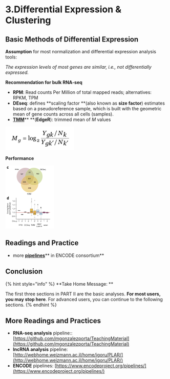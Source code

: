 # 3.Differential Expression & Clustering

## Basic Methods of Differential Expression

**Assumption** for most normalization and differential expression analysis tools:

_The expression levels of most genes are similar, i.e., not differentially expressed._

**Recommendation for bulk RNA-seq**

* **RPM**: Read counts Per Million of total mapped reads; alternatives: RPKM, TPM
* **DEseq**: defines **scaling factor **\(also known as **size factor**\) estimates based on a pseudoreference sample, which is built with the geometric mean of gene counts across all cells \(samples\).
* [**TMM**](https://www.ncbi.nlm.nih.gov/pubmed/20196867)** **\(**EdgeR**\): trimmed mean of _M_ values

![](../.gitbook/assets/m.png)

**Performance**

![](../.gitbook/assets/performance.png)

## Readings and Practice

* more [**pipelines**](https://www.encodeproject.org/pipelines/)** in ENCODE consortium**

## Conclusion

{% hint style="info" %}
**Take Home Message:  **

The first three sections in PART II are the basic analyses. **For most users, you may stop here**. For advanced users, you can continue to the following sections. 
{% endhint %}

## More Readings and Practices

* **RNA-seq analysis** pipeline:: [https://github.com/mgonzalezporta/TeachingMaterial](https://github.com/mgonzalezporta/TeachingMaterial)
* **lncRNA analysis** pipeline: [http://webhome.weizmann.ac.il/home/igoru/PLAR/](http://webhome.weizmann.ac.il/home/igoru/PLAR/)
* **ENCODE** pipelines: [https://www.encodeproject.org/pipelines/](https://www.encodeproject.org/pipelines/)



